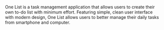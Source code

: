 One List is a task management application that allows users to create their own to-do list with minimum effort. 
Featuring simple, clean user interface with modern design, One List allows users to better manage their daily tasks from smartphone and computer.

